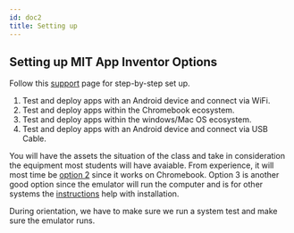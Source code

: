 ```yaml
---
id: doc2
title: Setting up
---
```


## Setting up MIT App Inventor Options
Follow this [support](https://appinventor.mit.edu/explore/ai2/setup) page for step-by-step set up.
1. Test and deploy apps with an Android device and connect via WiFi.
2. Test and deploy apps within the Chromebook ecosystem.
3. Test and deploy apps within the windows/Mac OS ecosystem.
4. Test and deploy apps with an Android device and connect via USB Cable.

You will have the assets the situation of the class and take in consideration the equipment most students will have avaiable. From experience, it will most time be [option 2](https://appinventor.mit.edu/support/chromebooks) since it works on Chromebook. Option 3 is another good option since the emulator will run the computer and is for other systems the [instructions](http://appinventor.mit.edu/explore/ai2/setup-emulator) help with installation.

During orientation, we have to make sure we run a system test and make sure the emulator runs.